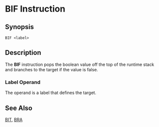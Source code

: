 # BIF Instruction

## Synopsis

```
BIF <label>
```

## Description

The **BIF** instruction pops the boolean value off the top of the runtime
stack and branches to the target if the value is false.

### Label Operand

The operand is a label that defines the target.

## See Also

[BIT](../bit), [BRA](../bra)
